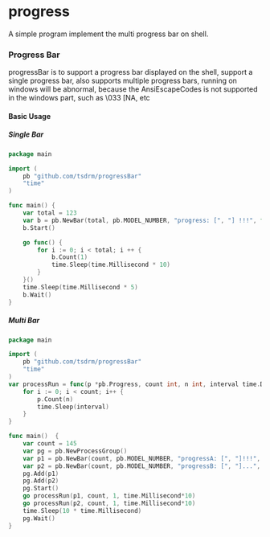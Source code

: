 # progress
A simple program implement the multi progress bar on shell.

### Progress Bar
progressBar is to support a progress bar displayed on the shell, support a single progress bar, also supports multiple progress bars, running on windows will be abnormal, because the AnsiEscapeCodes is not supported in the windows part, such as \033 [NA, etc

#### Basic Usage

##### Single Bar

```go
package main

import (
	pb "github.com/tsdrm/progressBar"
	"time"
)

func main() {
    var total = 123
	var b = pb.NewBar(total, pb.MODEL_NUMBER, "progress: [", "] !!!", false)
	b.Start()

	go func() {
		for i := 0; i < total; i ++ {
			b.Count(1)
			time.Sleep(time.Millisecond * 10)
		}
	}()
	time.Sleep(time.Millisecond * 5)
	b.Wait()
}
```

##### Multi Bar
```go
package main

import (
    pb "github.com/tsdrm/progressBar"
    "time"
)
var processRun = func(p *pb.Progress, count int, n int, interval time.Duration) {
	for i := 0; i < count; i++ {
		p.Count(n)
		time.Sleep(interval)
	}
}

func main()  {
    var count = 145
    var pg = pb.NewProcessGroup()
    var p1 = pb.NewBar(count, pb.MODEL_NUMBER, "progressA: [", "]!!!", true)
    var p2 = pb.NewBar(count, pb.MODEL_NUMBER, "progressB: [", "]...", false)
    pg.Add(p1)
    pg.Add(p2)
    pg.Start()
    go processRun(p1, count, 1, time.Millisecond*10)
    go processRun(p2, count, 1, time.Millisecond*10)
    time.Sleep(10 * time.Millisecond)
    pg.Wait()
}

```